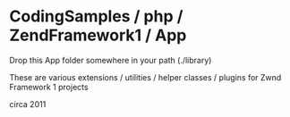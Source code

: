 # CodingSamples / php / ZendFramework1 / App

Drop this App folder somewhere in your path (./library)

These are various extensions / utilities / helper classes / plugins for Zwnd Framework 1 projects

circa 2011

